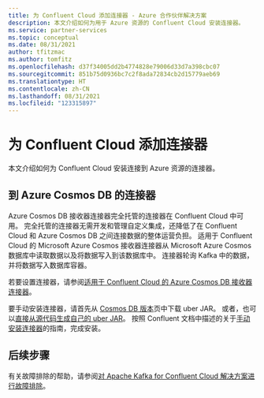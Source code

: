 ```yaml
---
title: 为 Confluent Cloud 添加连接器 - Azure 合作伙伴解决方案
description: 本文介绍如何为用于 Azure 资源的 Confluent Cloud 安装连接器。
ms.service: partner-services
ms.topic: conceptual
ms.date: 08/31/2021
author: tfitzmac
ms.author: tomfitz
ms.openlocfilehash: d37f34005dd2b4774828e79006d33d7a398cbc07
ms.sourcegitcommit: 851b75d0936bc7c2f8ada72834cb2d15779aeb69
ms.translationtype: HT
ms.contentlocale: zh-CN
ms.lasthandoff: 08/31/2021
ms.locfileid: "123315897"
---
```

# <a name="add-connectors-for-confluent-cloud"></a>为 Confluent Cloud 添加连接器

本文介绍如何为 Confluent Cloud 安装连接到 Azure 资源的连接器。

## <a name="connector-to-azure-cosmos-db"></a>到 Azure Cosmos DB 的连接器

Azure Cosmos DB 接收器连接器完全托管的连接器在 Confluent Cloud 中可用。 完全托管的连接器无需开发和管理自定义集成，还降低了在 Confluent Cloud 和 Azure Cosmos DB 之间连接数据的整体运营负担。 适用于 Confluent Cloud 的 Microsoft Azure Cosmos 接收器连接器从 Microsoft Azure Cosmos 数据库中读取数据以及将数据写入到该数据库中。 连接器轮询 Kafka 中的数据，并将数据写入数据库容器。

若要设置连接器，请参阅[适用于 Confluent Cloud 的 Azure Cosmos DB 接收器连接器](https://docs.confluent.io/cloud/current/connectors/cc-azure-cosmos-sink.html)。

要手动安装连接器，请首先从 [Cosmos DB 版本](https://github.com/microsoft/kafka-connect-cosmosdb/releases)页中下载 uber JAR。 或者，也可以[直接从源代码生成自己的 uber JAR](https://github.com/microsoft/kafka-connect-cosmosdb/blob/dev/doc/README_Sink.md#install-sink-connector)。 按照 Confluent 文档中描述的关于[手动安装连接器](https://docs.confluent.io/home/connect/install.html#install-connector-manually)的指南，完成安装。  

## <a name="next-steps"></a>后续步骤

有关故障排除的帮助，请参阅[对 Apache Kafka for Confluent Cloud 解决方案进行故障排除](troubleshoot.md)。
